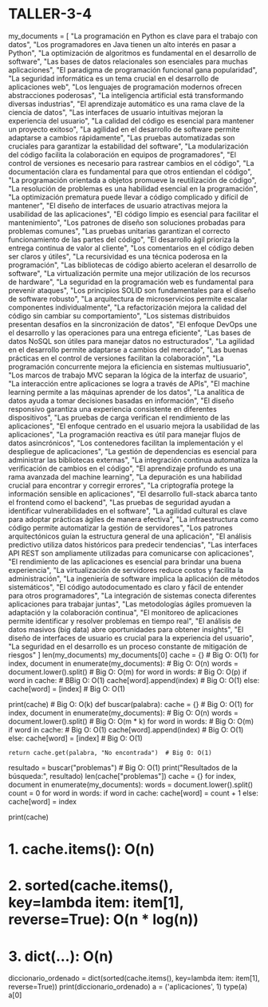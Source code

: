 # TALLER-3-4

my_documents = [
    "La programación en Python es clave para el trabajo con datos",
    "Los programadores en Java tienen un alto interés en pasar a Python",
    "La optimización de algoritmos es fundamental en el desarrollo de software",
    "Las bases de datos relacionales son esenciales para muchas aplicaciones",
    "El paradigma de programación funcional gana popularidad",
    "La seguridad informática es un tema crucial en el desarrollo de aplicaciones web",
    "Los lenguajes de programación modernos ofrecen abstracciones poderosas",
    "La inteligencia artificial está transformando diversas industrias",
    "El aprendizaje automático es una rama clave de la ciencia de datos",
    "Las interfaces de usuario intuitivas mejoran la experiencia del usuario",
    "La calidad del código es esencial para mantener un proyecto exitoso",
    "La agilidad en el desarrollo de software permite adaptarse a cambios rápidamente",
    "Las pruebas automatizadas son cruciales para garantizar la estabilidad del software",
    "La modularización del código facilita la colaboración en equipos de programadores",
    "El control de versiones es necesario para rastrear cambios en el código",
    "La documentación clara es fundamental para que otros entiendan el código",
    "La programación orientada a objetos promueve la reutilización de código",
    "La resolución de problemas es una habilidad esencial en la programación",
    "La optimización prematura puede llevar a código complicado y difícil de mantener",
    "El diseño de interfaces de usuario atractivas mejora la usabilidad de las aplicaciones",
    "El código limpio es esencial para facilitar el mantenimiento",
    "Los patrones de diseño son soluciones probadas para problemas comunes",
    "Las pruebas unitarias garantizan el correcto funcionamiento de las partes del código",
    "El desarrollo ágil prioriza la entrega continua de valor al cliente",
    "Los comentarios en el código deben ser claros y útiles",
    "La recursividad es una técnica poderosa en la programación",
    "Las bibliotecas de código abierto aceleran el desarrollo de software",
    "La virtualización permite una mejor utilización de los recursos de hardware",
    "La seguridad en la programación web es fundamental para prevenir ataques",
    "Los principios SOLID son fundamentales para el diseño de software robusto",
    "La arquitectura de microservicios permite escalar componentes individualmente",
    "La refactorización mejora la calidad del código sin cambiar su comportamiento",
    "Los sistemas distribuidos presentan desafíos en la sincronización de datos",
    "El enfoque DevOps une el desarrollo y las operaciones para una entrega eficiente",
    "Las bases de datos NoSQL son útiles para manejar datos no estructurados",
    "La agilidad en el desarrollo permite adaptarse a cambios del mercado",
    "Las buenas prácticas en el control de versiones facilitan la colaboración",
    "La programación concurrente mejora la eficiencia en sistemas multiusuario",
    "Los marcos de trabajo MVC separan la lógica de la interfaz de usuario",
    "La interacción entre aplicaciones se logra a través de APIs",
    "El machine learning permite a las máquinas aprender de los datos",
    "La analítica de datos ayuda a tomar decisiones basadas en información",
    "El diseño responsivo garantiza una experiencia consistente en diferentes dispositivos",
    "Las pruebas de carga verifican el rendimiento de las aplicaciones",
    "El enfoque centrado en el usuario mejora la usabilidad de las aplicaciones",
    "La programación reactiva es útil para manejar flujos de datos asincrónicos",
    "Los contenedores facilitan la implementación y el despliegue de aplicaciones",
    "La gestión de dependencias es esencial para administrar las bibliotecas externas",
    "La integración continua automatiza la verificación de cambios en el código",
    "El aprendizaje profundo es una rama avanzada del machine learning",
    "La depuración es una habilidad crucial para encontrar y corregir errores",
    "La criptografía protege la información sensible en aplicaciones",
    "El desarrollo full-stack abarca tanto el frontend como el backend",
    "Las pruebas de seguridad ayudan a identificar vulnerabilidades en el software",
    "La agilidad cultural es clave para adoptar prácticas ágiles de manera efectiva",
    "La infraestructura como código permite automatizar la gestión de servidores",
    "Los patrones arquitectónicos guían la estructura general de una aplicación",
    "El análisis predictivo utiliza datos históricos para predecir tendencias",
    "Las interfaces API REST son ampliamente utilizadas para comunicarse con aplicaciones",
    "El rendimiento de las aplicaciones es esencial para brindar una buena experiencia",
    "La virtualización de servidores reduce costos y facilita la administración",
    "La ingeniería de software implica la aplicación de métodos sistemáticos",
    "El código autodocumentado es claro y fácil de entender para otros programadores",
    "La integración de sistemas conecta diferentes aplicaciones para trabajar juntas",
    "Las metodologías ágiles promueven la adaptación y la colaboración continua",
    "El monitoreo de aplicaciones permite identificar y resolver problemas en tiempo real",
    "El análisis de datos masivos (big data) abre oportunidades para obtener insights",
    "El diseño de interfaces de usuario es crucial para la experiencia del usuario",
    "La seguridad en el desarrollo es un proceso constante de mitigación de riesgos"
]
len(my_documents)
my_documents[0]
cache = {}  # Big O: O(1)
for index, document in enumerate(my_documents):  # Big O: O(n)
    words = document.lower().split()  # Big O: O(m)
    for word in words:  # Big O:  O(p)
        if word in cache:  # BBig O:  O(1)
            cache[word].append(index)  # Big O: O(1)
        else:
            cache[word] = [index]  # Big O: O(1)

print(cache)  # Big O: O(k)
def buscar(palabra):
    cache = {}  # Big O: O(1)
    for index, document in enumerate(my_documents):  # Big O:  O(n)
        words = document.lower().split()  # Big O:  O(m * k)
        for word in words:  # Big O:  O(m)
            if word in cache:  # Big O: O(1)
                cache[word].append(index)  # Big O: O(1)
            else:
                cache[word] = [index]  # Big O: O(1)

    return cache.get(palabra, "No encontrada")  # Big O: O(1)

resultado = buscar("problemas")  # Big O: O(1)
print("Resultados de la búsqueda:", resultado)
len(cache["problemas"])
cache = {}
for index, document in enumerate(my_documents):
  words = document.lower().split()
  count = 0
  for word in words:
    if word in cache:
      cache[word] = count + 1
    else:
      cache[word] = index

print(cache)
# 1. cache.items(): O(n)
# 2. sorted(cache.items(), key=lambda item: item[1], reverse=True): O(n * log(n))
# 3. dict(...): O(n)

diccionario_ordenado = dict(sorted(cache.items(), key=lambda item: item[1], reverse=True))
print(diccionario_ordenado)
a = ('aplicaciones', 1)
type(a)
a[0]

